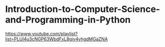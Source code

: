 # Introduction-to-Computer-Science-and-Programming-in-Python
https://www.youtube.com/playlist?list=PLUl4u3cNGP63WbdFxL8giv4yhgdMGaZNA
